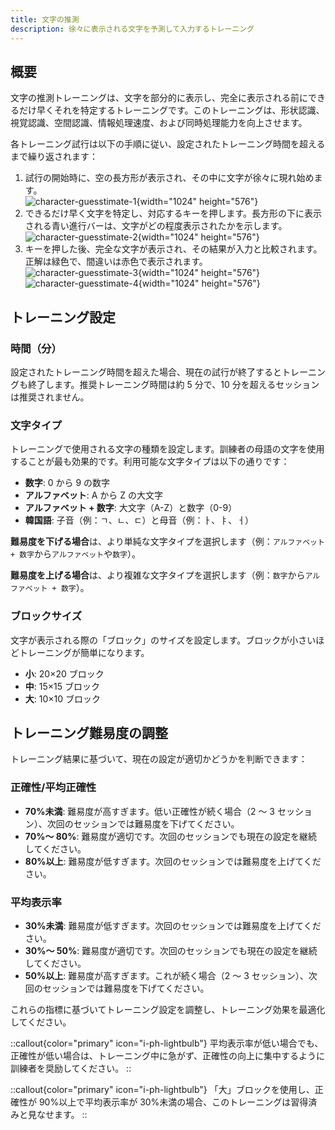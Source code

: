 ```yaml
---
title: 文字の推測
description: 徐々に表示される文字を予測して入力するトレーニング
---
```


## 概要

文字の推測トレーニングは、文字を部分的に表示し、完全に表示される前にできるだけ早くそれを特定するトレーニングです。このトレーニングは、形状認識、視覚認識、空間認識、情報処理速度、および同時処理能力を向上させます。

各トレーニング試行は以下の手順に従い、設定されたトレーニング時間を超えるまで繰り返されます：

1. 試行の開始時に、空の長方形が表示され、その中に文字が徐々に現れ始めます。  
   ![character-guesstimate-1](/character-guesstimate-1.png){width="1024" height="576"}
2. できるだけ早く文字を特定し、対応するキーを押します。長方形の下に表示される青い進行バーは、文字がどの程度表示されたかを示します。  
   ![character-guesstimate-2](/character-guesstimate-2.png){width="1024" height="576"}
3. キーを押した後、完全な文字が表示され、その結果が入力と比較されます。正解は緑色で、間違いは赤色で表示されます。  
   ![character-guesstimate-3](/character-guesstimate-3.png){width="1024" height="576"}  
   ![character-guesstimate-4](/character-guesstimate-4.png){width="1024" height="576"}

## トレーニング設定

### 時間（分）

設定されたトレーニング時間を超えた場合、現在の試行が終了するとトレーニングも終了します。推奨トレーニング時間は約 5 分で、10 分を超えるセッションは推奨されません。

### 文字タイプ

トレーニングで使用される文字の種類を設定します。訓練者の母語の文字を使用することが最も効果的です。利用可能な文字タイプは以下の通りです：

- **数字**: 0 から 9 の数字
- **アルファベット**: A から Z の大文字
- **アルファベット + 数字**: 大文字（A-Z）と数字（0-9）
- **韓国語**: 子音（例：ㄱ、ㄴ、ㄷ）と母音（例：ㅏ、ㅑ、ㅓ）

**難易度を下げる場合**は、より単純な文字タイプを選択します（例：`アルファベット + 数字`から`アルファベット`や`数字`）。

**難易度を上げる場合**は、より複雑な文字タイプを選択します（例：`数字`から`アルファベット + 数字`）。

### ブロックサイズ

文字が表示される際の「ブロック」のサイズを設定します。ブロックが小さいほどトレーニングが簡単になります。

- **小**: 20×20 ブロック
- **中**: 15×15 ブロック
- **大**: 10×10 ブロック

## トレーニング難易度の調整

トレーニング結果に基づいて、現在の設定が適切かどうかを判断できます：

### 正確性/平均正確性

- **70%未満**: 難易度が高すぎます。低い正確性が続く場合（2 ～ 3 セッション）、次回のセッションでは難易度を下げてください。
- **70%～ 80%**: 難易度が適切です。次回のセッションでも現在の設定を継続してください。
- **80%以上**: 難易度が低すぎます。次回のセッションでは難易度を上げてください。

### 平均表示率

- **30%未満**: 難易度が低すぎます。次回のセッションでは難易度を上げてください。
- **30%～ 50%**: 難易度が適切です。次回のセッションでも現在の設定を継続してください。
- **50%以上**: 難易度が高すぎます。これが続く場合（2 ～ 3 セッション）、次回のセッションでは難易度を下げてください。

これらの指標に基づいてトレーニング設定を調整し、トレーニング効果を最適化してください。

::callout{color="primary" icon="i-ph-lightbulb"}
平均表示率が低い場合でも、正確性が低い場合は、トレーニング中に急がず、正確性の向上に集中するように訓練者を奨励してください。
::

::callout{color="primary" icon="i-ph-lightbulb"}
「大」ブロックを使用し、正確性が 90%以上で平均表示率が 30%未満の場合、このトレーニングは習得済みと見なせます。
::
